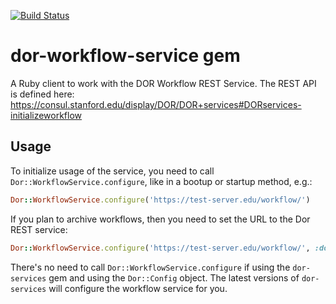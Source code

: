 [![Build Status](https://travis-ci.org/sul-dlss/dor-workflow-service.svg?branch=master)](https://travis-ci.org/sul-dlss/dor-workflow-service)

# dor-workflow-service gem

A Ruby client to work with the DOR Workflow REST Service. The REST API is defined here:
https://consul.stanford.edu/display/DOR/DOR+services#DORservices-initializeworkflow

## Usage

To initialize usage of the service, you need to call `Dor::WorkflowService.configure`, like in a bootup or startup method,
e.g.:

```ruby
Dor::WorkflowService.configure('https://test-server.edu/workflow/')
```

If you plan to archive workflows, then you need to set the URL to the Dor REST service:

```ruby
Dor::WorkflowService.configure('https://test-server.edu/workflow/', :dor_services_url => 'https://sul-lyberservices-dev.stanford.edu/dor')
```

There's no need to call `Dor::WorkflowService.configure` if using the `dor-services` gem and using the `Dor::Config`
 object.  The latest versions of `dor-services` will configure the workflow service for you.
